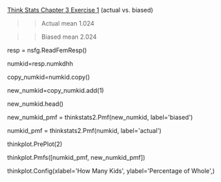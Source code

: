 [Think Stats Chapter 3 Exercise 1](http://greenteapress.com/thinkstats2/html/thinkstats2004.html#toc31) (actual vs. biased)

>> Actual mean 1.024

>> Biased mean 2.024

resp = nsfg.ReadFemResp()

numkid=resp.numkdhh

copy_numkid=numkid.copy()

new_numkid=copy_numkid.add(1)

new_numkid.head()

new_numkid_pmf = thinkstats2.Pmf(new_numkid, label='biased')

numkid_pmf = thinkstats2.Pmf(numkid, label='actual')

thinkplot.PrePlot(2)

thinkplot.Pmfs([numkid_pmf, new_numkid_pmf])

thinkplot.Config(xlabel='How Many Kids', ylabel='Percentage of Whole',)
